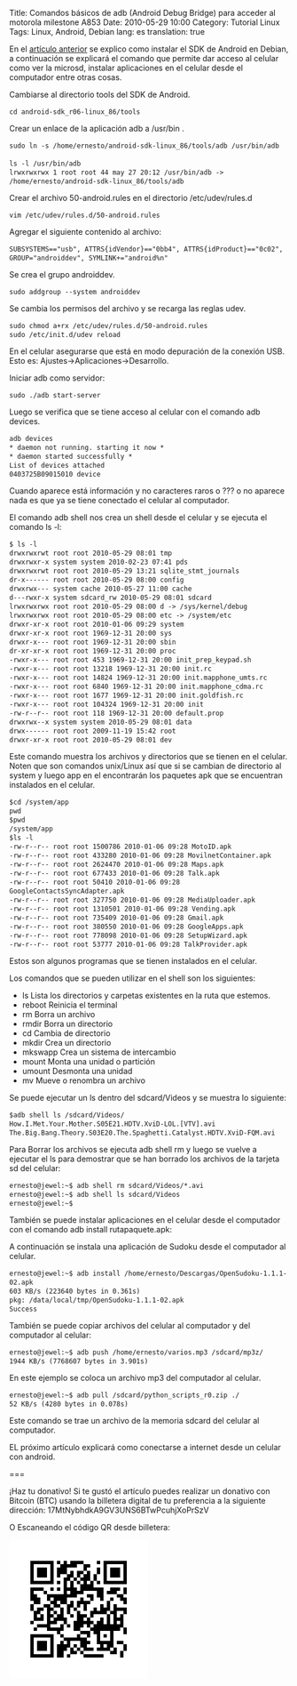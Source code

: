 Title: Comandos básicos de adb (Android Debug Bridge) para acceder al motorola milestone A853
Date: 2010-05-29 10:00
Category: Tutorial Linux
Tags: Linux, Android, Debian
lang: es
translation: true

En el [artículo anterior](https://www.seraph.to/instalacion-del-sdk-de-android-en-linux.html#instalacion-del-sdk-de-android-en-linux) se explico como instalar el SDK de Android en Debian, a continuación se explicará el comando que permite dar acceso al celular como ver la microsd, instalar aplicaciones en el celular desde el computador entre otras cosas. 

Cambiarse al directorio tools del SDK de Android. 

```
cd android-sdk_r06-linux_86/tools 
```

Crear un enlace de la aplicación adb a /usr/bin . 

```
sudo ln -s /home/ernesto/android-sdk-linux_86/tools/adb /usr/bin/adb 

ls -l /usr/bin/adb 
lrwxrwxrwx 1 root root 44 may 27 20:12 /usr/bin/adb -> /home/ernesto/android-sdk-linux_86/tools/adb 
```

Crear el archivo 50-android.rules en el directorio /etc/udev/rules.d 

```
vim /etc/udev/rules.d/50-android.rules 

```

Agregar el siguiente contenido al archivo: 

```
SUBSYSTEMS=="usb", ATTRS{idVendor}=="0bb4", ATTRS{idProduct}=="0c02", GROUP="androiddev", SYMLINK+="android%n" 
```

Se crea el grupo androiddev. 

```
sudo addgroup --system androiddev 

```

Se cambia los permisos del archivo y se recarga las reglas udev. 

```
sudo chmod a+rx /etc/udev/rules.d/50-android.rules 
sudo /etc/init.d/udev reload 
```

En el celular asegurarse que está en modo depuración de la conexión USB. Esto es: 
Ajustes->Aplicaciones->Desarrollo. 

Iniciar adb como servidor: 

```
sudo ./adb start-server 

```

Luego se verifica que se tiene acceso al celular con el comando adb devices. 

```
adb devices 
* daemon not running. starting it now * 
* daemon started successfully * 
List of devices attached 
0403725B09015010 device 
```

Cuando aparece está información y no caracteres raros o ??? o no aparece nada es que ya se tiene conectado el celular al computador. 


El comando adb shell nos crea un shell desde el celular y se ejecuta el comando ls -l: 

```
$ ls -l 
drwxrwxrwt root root 2010-05-29 08:01 tmp 
drwxrwxr-x system system 2010-02-23 07:41 pds 
drwxrwxrwt root root 2010-05-29 13:21 sqlite_stmt_journals 
dr-x------ root root 2010-05-29 08:00 config 
drwxrwx--- system cache 2010-05-27 11:00 cache 
d---rwxr-x system sdcard_rw 2010-05-29 08:01 sdcard 
lrwxrwxrwx root root 2010-05-29 08:00 d -> /sys/kernel/debug 
lrwxrwxrwx root root 2010-05-29 08:00 etc -> /system/etc 
drwxr-xr-x root root 2010-01-06 09:29 system 
drwxr-xr-x root root 1969-12-31 20:00 sys 
drwxr-x--- root root 1969-12-31 20:00 sbin 
dr-xr-xr-x root root 1969-12-31 20:00 proc 
-rwxr-x--- root root 453 1969-12-31 20:00 init_prep_keypad.sh 
-rwxr-x--- root root 13218 1969-12-31 20:00 init.rc 
-rwxr-x--- root root 14824 1969-12-31 20:00 init.mapphone_umts.rc 
-rwxr-x--- root root 6840 1969-12-31 20:00 init.mapphone_cdma.rc 
-rwxr-x--- root root 1677 1969-12-31 20:00 init.goldfish.rc 
-rwxr-x--- root root 104324 1969-12-31 20:00 init 
-rw-r--r-- root root 118 1969-12-31 20:00 default.prop 
drwxrwx--x system system 2010-05-29 08:01 data 
drwx------ root root 2009-11-19 15:42 root 
drwxr-xr-x root root 2010-05-29 08:01 dev 
```

Este comando muestra los archivos y directorios que se tienen en el celular. Noten que son comandos unix/Linux así que si se cambian de directorio al system y luego app en el encontrarán los paquetes apk que se encuentran instalados en el celular. 


```
$cd /system/app 
pwd 
$pwd 
/system/app 
$ls -l 
-rw-r--r-- root root 1500786 2010-01-06 09:28 MotoID.apk 
-rw-r--r-- root root 433280 2010-01-06 09:28 MovilnetContainer.apk 
-rw-r--r-- root root 2624470 2010-01-06 09:28 Maps.apk 
-rw-r--r-- root root 677433 2010-01-06 09:28 Talk.apk 
-rw-r--r-- root root 50410 2010-01-06 09:28 GoogleContactsSyncAdapter.apk 
-rw-r--r-- root root 327750 2010-01-06 09:28 MediaUploader.apk 
-rw-r--r-- root root 1310501 2010-01-06 09:28 Vending.apk 
-rw-r--r-- root root 735409 2010-01-06 09:28 Gmail.apk 
-rw-r--r-- root root 380550 2010-01-06 09:28 GoogleApps.apk 
-rw-r--r-- root root 778098 2010-01-06 09:28 SetupWizard.apk 
-rw-r--r-- root root 53777 2010-01-06 09:28 TalkProvider.apk 
```

Estos son algunos programas que se tienen instalados en el celular. 

Los comandos que se pueden utilizar en el shell son los siguientes: 

* ls Lista los directorios y carpetas existentes en la ruta que estemos.
* reboot Reinicia el terminal
* rm Borra un archivo
* rmdir Borra un directorio
* cd Cambia de directorio
* mkdir Crea un directorio
* mkswapp Crea un sistema de intercambio
* mount Monta una unidad o partición
* umount Desmonta una unidad
* mv Mueve o renombra un archivo 

Se puede ejecutar un ls dentro del sdcard/Videos y se muestra lo siguiente: 

```
$adb shell ls /sdcard/Videos/ 
How.I.Met.Your.Mother.S05E21.HDTV.XviD-LOL.[VTV].avi 
The.Big.Bang.Theory.S03E20.The.Spaghetti.Catalyst.HDTV.XviD-FQM.avi 
```

Para Borrar los archivos se ejecuta adb shell rm y luego se vuelve a ejecutar el ls para demostrar que se han borrado los archivos de la tarjeta sd del celular: 

```
ernesto@jewel:~$ adb shell rm sdcard/Videos/*.avi 
ernesto@jewel:~$ adb shell ls sdcard/Videos 
ernesto@jewel:~$ 
```

También se puede instalar aplicaciones en el celular desde el computador con el comando adb install rutapaquete.apk: 


A continuación se instala una aplicación de Sudoku desde el computador al celular. 


```
ernesto@jewel:~$ adb install /home/ernesto/Descargas/OpenSudoku-1.1.1-02.apk 
603 KB/s (223640 bytes in 0.361s) 
pkg: /data/local/tmp/OpenSudoku-1.1.1-02.apk 
Success 
```

También se puede copiar archivos del celular al computador y del computador al celular: 

```
ernesto@jewel:~$ adb push /home/ernesto/varios.mp3 /sdcard/mp3z/ 
1944 KB/s (7768607 bytes in 3.901s) 
```

En este ejemplo se coloca un archivo mp3 del computador al celular. 

```
ernesto@jewel:~$ adb pull /sdcard/python_scripts_r0.zip ./ 
52 KB/s (4280 bytes in 0.078s)
```

Este comando se trae un archivo de la memoria sdcard del celular al computador. 

EL próximo artículo explicará como conectarse a internet desde un celular con android. 


===

¡Haz tu donativo!
Si te gustó el artículo puedes realizar un donativo con Bitcoin (BTC)
usando la billetera digital de tu preferencia a la siguiente
dirección: 17MtNybhdkA9GV3UNS6BTwPcuhjXoPrSzV

O Escaneando el código QR desde billetera:

![17MtNybhdkA9GV3UNS6BTwPcuhjXoPrSzV](./images/17MtNybhdkA9GV3UNS6BTwPcuhjXoPrSzV.png)